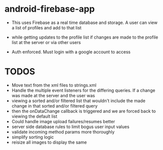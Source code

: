 # android-firebase-app

* This uses Firebase as a real time database and storage. A user can view a list of profiles and add to that list   
* while getting updates to the profile list if changes are made to the profile list at the server or via other users

* Auth enforced. Must login with a google account to access

# TODOS 

* Move text from the xml files to strings.xml  
* Handle the multiple event listeners for the differing queries. If a change was made at the server and the user was
* viewing a sorted and/or filtered list that wouldn't include the made change in that sorted and/or filtered query
* then the onDataChange callback is triggered and we are forced back to viewing the default list
* Could handle image upload failures/resumes better
* server side database rules to limit bogus user input values
* validate incoming method params more thoroughly
* simplify sorting logic
* reisize all images to display the same

